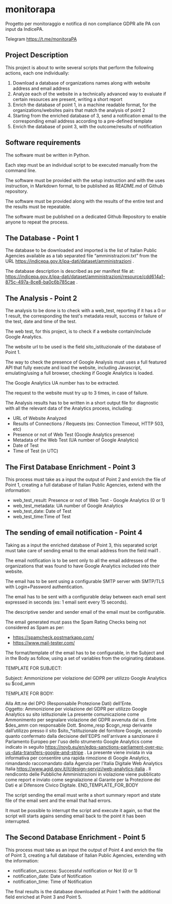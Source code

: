 # monitorapa
Progetto per monitoraggio e notifica di non compliance GDPR alle PA con input da IndicePA.

Telegram https://t.me/monitoraPA 

## Project Description
This project is about to write several scripts that perform the following actions, each one individually:

1.	Download a database of organizations names along with website address and email address
 2.	Analyze each of the website in a technically advanced way to evaluate if certain resources are present, writing a short report
 3.	Enrich the database of point 1, in a machine readable format, for the organizations/websites pairs that match the analysis of point 2
 4.	Starting from the enriched database of 3, send a notification email to the corresponding email address according to a pre-defined template
 5.	Enrich the database of point 3, with the outcome/results of notification

## Software requirements
The software must be written in Python.

Each step must be an individual script to be executed manually from the command line.

The software must be provided with the setup instruction and with the uses instruction, in Markdown format, to be published as README.md of Github repository.

The software must be provided along with the results of the entire test and the results must be repeatable.

The software must be published on a dedicated Github Repository to enable anyone to repeat the process.

## The Database - Point 1
The database to be downloaded and imported is the list of Italian Public Agencies available as a tab separated file “amministrazioni.txt” from the URL https://indicepa.gov.it/ipa-dati/dataset/amministrazioni .

The database description is described as per manifest file at: https://indicepa.gov.it/ipa-dati/dataset/amministrazioni/resource/cdd614a1-875c-497a-8ce8-ba0c6b785cae .

## The Analysis - Point 2
The analysis to be done is to check with a web_test, reporting if it has a 0 or 1 result, the corresponding the test's metadata result, success or failure of the test, date and time of the test.

The web test, for this project, is to check if a website contain/include Google Analytics.

The website url to be used is the field sito_istituzionale of the database of Point 1.

The way to check the presence of Google Analysis must uses a full featured API that fully execute and load the website, including Javascript, emulating/using a full browser, checking if Google Analytics is loaded.

The Google Analytics UA number has to be extracted.

The request to the website must try up to 3 times, in case of failure.

The Analysis results has to be written in a short output file for diagnostic with all the relevant data of the Analytics process, including:
 -	URL of Website Analyzed
 -	Results of Connections / Requests (es: Connection Timeout, HTTP 503, etc)
 -	Presence or not of Web Test (Google Analytics presence)
- 	Metadata of the Web Test (UA number of Google Analytics)
- 	Date of Test
- 	Time of Test (in UTC)

## The First Database Enrichment - Point 3

This process must take as a input the output of Point 2 and enrich the file of Point 1, creating a full database of Italian Public Agencies, extend with the information:

 -	web_test_result: Presence or not of Web Test - Google Analytics (0 or 1)
 -	web_test_metadata: UA number of Google Analytics
 -	web_test_date: Date of Test
 -	web_test_time:Time of Test

## The sending of email notification - Point 4

Taking as a input the enriched database of Point 3, this separated script must take care of sending email to the email address from the field mail1 .

The email notification is to be sent only to all the email addresses of the organizations that was found to have Google Analytics included into their website.

The email has to be sent using a configurable SMTP server with SMTP/TLS with Login+Password authentication.

The email has to be sent with a configurable delay between each email sent expressed in seconds (es: 1 email sent every 15 seconds).

The descriptive sender and sender email of the email must be configurable.

The email generated must pass the Spam Rating Checks being not considered as Spam as per:
 -	https://spamcheck.postmarkapp.com/
 -	https://www.mail-tester.com/

The format/template of the email has to be configurable, in the Subject and in the Body as follow, using a set of variables from the originating database.

TEMPLATE FOR SUBJECT:

Subject: Ammonizione per violazione del GDPR per utilizzo Google Analytics su $cod_amm

TEMPLATE FOR BODY:

Alla Att.ne del DPO (Responsabile Protezione Dati) dell’Ente.
Oggetto: Ammonizione per violazione del GDPR per utilizzo Google Analytics su sito istituzionale
La presente comunicazione come Ammonimento per segnalare violazione del GDPR avvenuta dal vs. Ente $des_amm con responsabile Dott. $nome_resp $cogn_resp derivante dall’utilizzo presso il sito $sito_*istituzionale del fornitore Google, secondo quanto confermato dalla decisione dell'EDPS nell'arrivare a sanzionare il Parlamento Europeo per l'uso dello strumento Google Analytics come indicato in seguito https://noyb.eu/en/edps-sanctions-parliament-over-eu-us-data-transfers-google-and-stripe .
La presente viene inviata in via informativa per consentire una rapida rimozione di Google Analytics, rimandando raccomandato dalla Agenzia per l'Italia Digitale Web Analytics Italia https://www.agid.gov.it/it/design-servizi/web-analytics-italia .
Il rendiconto delle Pubbliche Amministrazioni in violazione viene pubblicato come report e inviato come segnalazione al Garante per la Protezione dei Dati e al Difensore Civico Digitale.
END_TEMPLATE_FOR_BODY

The script sending the email must write a short summary report and state file of the email sent and the email that had errors.

It must be possible to interrupt the script and execute it again, so that the script will starts agains sending email back to the point it has been interrupted.

## The Second Database Enrichment - Point 5

This process must take as an input the output of Point 4 and enrich the file of Point 3, creating a full database of Italian Public Agencies, extending with the information:

 -	notification_success: Successful notification or Not (0 or 1)
 -	notification_date: Date of Notification
 -	notification_time: Time of Notification

The final results is the database downloaded at Point 1 with the additional field enriched at Point 3 and Point 5.
